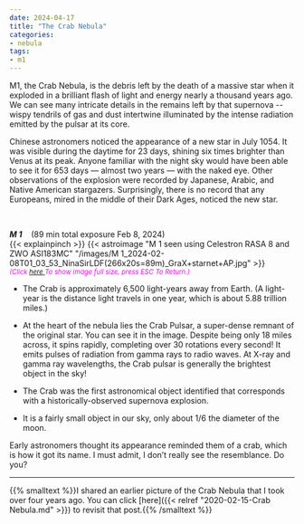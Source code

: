 ```yaml
---
date: 2024-04-17
title: "The Crab Nebula"
categories:
- nebula
tags:
- m1
---
```

  
M1, the Crab Nebula, is the debris left by the death of a massive star when it exploded in a brilliant flash of light and energy nearly a thousand years ago.
We can see many intricate details in the remains left by that supernova -- wispy tendrils of gas and dust intertwine illuminated by the intense radiation emitted by the pulsar at its core. 



<!--more-->
<!--more-->
Chinese astronomers noticed the appearance of a new star in July 1054. It was visible during the daytime for 23 days, shining six times  brighter than Venus at its peak. Anyone familiar with the night sky would have been able to see it for 653 days — almost two years — with the naked eye. Other observations of the explosion were recorded by Japanese, Arabic, and Native American stargazers.  Surprisingly, there is no record that any Europeans, mired in the middle of their Dark Ages, noticed the new star.

    
<br>

_**M 1**_  &nbsp;&nbsp; (89 min total exposure Feb 8, 2024)<br>
{{< explainpinch >}}
{{< astroimage "M 1 seen using Celestron RASA 8 and ZWO ASI183MC" "/images/M 1_2024-02-08T01_03_53_NinaSirLDF(266x20s=89m)_GraX+starnet+AP.jpg" >}}
<br>
<i><small><font color = "magenta" > (Click
<a href = "/images/M 1_2024-02-08T01_03_53_NinaSirLDF(266x20s=89m)_GraX+starnet+AP.jpg">here </a>
To show image full size, press ESC To Return.)</font></small></i>
<br>
 
- The Crab is approximately 6,500 light-years away from Earth. 
(A light-year is the distance light travels in one year, which is about 5.88 trillion miles.)

- At the heart of the nebula lies the Crab Pulsar, a super-dense remnant of the original star. You can see it in the image. Despite being only 18 miles across, it spins rapidly, completing over 30 rotations every second! It emits pulses of radiation from gamma rays to radio waves. At X-ray and gamma ray wavelengths, the Crab pulsar is generally the brightest object in the sky!

- The Crab was the first astronomical object identified that corresponds with a historically-observed supernova explosion.

- It is a fairly small object in our sky, only about 1/6 the diameter of the moon.

Early astronomers thought its appearance reminded them of a crab, which is how it got its name. I must admit, I don’t really see the resemblance.   Do you?

---
{{% smalltext %}}I shared an earlier picture of the Crab Nebula that I took over four years ago.
You can click [here]({{< relref "2020-02-15-Crab Nebula.md" >}})
to revisit that post.{{% /smalltext %}}